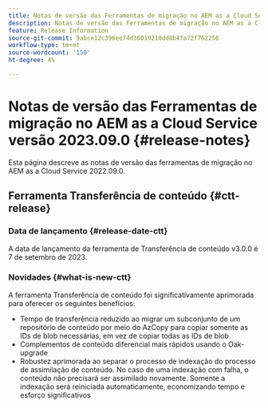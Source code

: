 ```yaml
---
title: Notas de versão das Ferramentas de migração no AEM as a Cloud Service versão 2023.09.0
description: Notas de versão das Ferramentas de migração no AEM as a Cloud Service versão 2022.09.0
feature: Release Information
source-git-commit: 9abce12c396ee74d36019218dd8b4fa72f762256
workflow-type: tm+mt
source-wordcount: '150'
ht-degree: 4%

---
```


# Notas de versão das Ferramentas de migração no AEM as a Cloud Service versão 2023.09.0 {#release-notes}

Esta página descreve as notas de versão das ferramentas de migração no AEM as a Cloud Service 2022.09.0.

## Ferramenta Transferência de conteúdo {#ctt-release}

### Data de lançamento {#release-date-ctt}

A data de lançamento da ferramenta de Transferência de conteúdo v3.0.0 é 7 de setembro de 2023.

### Novidades {#what-is-new-ctt}

A ferramenta Transferência de conteúdo foi significativamente aprimorada para oferecer os seguintes benefícios:
* Tempo de transferência reduzido ao migrar um subconjunto de um repositório de conteúdo por meio do AzCopy para copiar somente as IDs de blob necessárias, em vez de copiar todas as IDs de blob
* Complementos de conteúdo diferencial mais rápidos usando o Oak-upgrade
* Robustez aprimorada ao separar o processo de indexação do processo de assimilação de conteúdo. No caso de uma indexação com falha, o conteúdo não precisará ser assimilado novamente. Somente a indexação será reiniciada automaticamente, economizando tempo e esforço significativos



